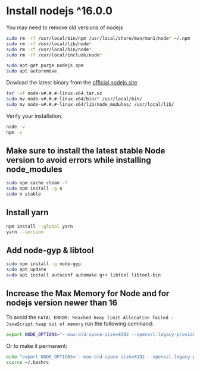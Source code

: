# Install nodejs ^16.0.0

You may need to remove old versions of nodejs

```bash
sudo rm -rf /usr/local/bin/npm /usr/local/share/man/man1/node* ~/.npm
sudo rm -rf /usr/local/lib/node*
sudo rm -rf /usr/local/bin/node*
sudo rm -rf /usr/local/include/node*

sudo apt-get purge nodejs npm
sudo apt autoremove
```

Dowload the latest binary from the [official nodejs site](https://nodejs.org/en/download/).

```bash
tar -xf node-v#.#.#-linux-x64.tar.xz
sudo mv node-v#.#.#-linux-x64/bin/* /usr/local/bin/
sudo mv node-v#.#.#-linux-x64/lib/node_modules/ /usr/local/lib/
```

Verify your installation.

```bash
node -v
npm -v
```

## Make sure to install the latest stable Node version to avoid errors while installing node_modules

```bash
sudo npm cache clean -f
sudo npm install -g n
sudo n stable
```

## Install yarn

```bash
npm install --global yarn
yarn --version
```

## Add node-gyp & libtool

```bash
sudo npm install -g node-gyp
sudo apt update
sudo apt install autoconf automake g++ libtool libtool-bin
```

## Increase the Max Memory for Node and for nodejs version newer than 16

To avoid the `FATAL ERROR: Reached heap limit Allocation failed - JavaScript heap out of memory` run the following command:

```bash
export NODE_OPTIONS="--max-old-space-size=8192 --openssl-legacy-provider"
```

Or to make it permanent:

```bash
echo "export NODE_OPTIONS='--max-old-space-size=8192 --openssl-legacy-provider'" >> ~/.bashrc
source ~/.bashrc
```
